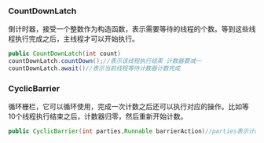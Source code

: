 ### CountDownLatch

倒计时器，接受一个整数作为构造函数，表示需要等待的线程的个数。等到这些线程执行完成之后，主线程才可以开始执行。

```java
public CountDownLatch(int count)
countDownLatch.countDown();//表示该线程执行结束 计数器要减一
countDownLatch.await()//表示当前线程等待计数器计数完成
```

### CyclicBarrier

循环栅栏，它可以循环使用，完成一次计数之后还可以执行对应的操作。比如等10个线程执行结束之后，计数器归零，然后重新开始计数。

```java
public CyclicBarrier(int parties,Runnable barrierAction)//parties表示计数个数 barrierAction表示所有等待的线程执行完之后会执行的操作
```

